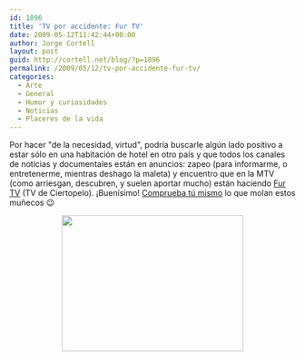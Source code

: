 ```yaml
---
id: 1896
title: 'TV por accidente: Fur TV'
date: 2009-05-12T11:42:44+00:00
author: Jorge Cortell
layout: post
guid: http://cortell.net/blog/?p=1896
permalink: /2009/05/12/tv-por-accidente-fur-tv/
categories:
  - Arte
  - General
  - Humor y curiosidades
  - Noticias
  - Placeres de la vida
---
```

Por hacer "de la necesidad, virtud", podría buscarle algún lado positivo a estar sólo en una habitación de hotel en otro país y que todos los canales de noticias y documentales están en anuncios: zapeo (para informarme, o entretenerme, mientras deshago la maleta) y encuentro que en la MTV (como arriesgan, descubren, y suelen aportar mucho) están haciendo <a title="http://www.mtvla.com/tv/tvdeciertopelo/" href="http://www.mtvla.com/tv/tvdeciertopelo/" target="_blank">Fur TV</a> (TV de Ciertopelo). ¡Buenísimo! <a title="http://www.dani3lito.co.cc/furtv-television-de-terciopelo/" href="http://www.dani3lito.co.cc/furtv-television-de-terciopelo/" target="_blank">Comprueba tú mismo</a> lo que molan estos muñecos 😉

<p style="text-align: center">
  <img class="aligncenter" title="FurTV" src="http://i453.photobucket.com/albums/qq255/kismak/peliculas/01.jpg" alt="" width="320" height="240" />
</p>